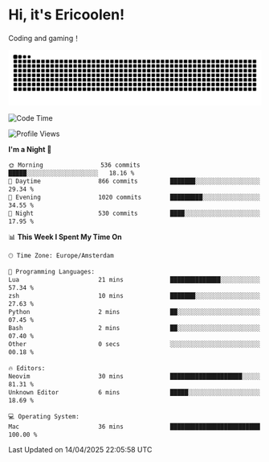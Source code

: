 # Hi, it's Ericoolen!
Coding and gaming！

<picture>
  <source media="(prefers-color-scheme: dark)" srcset="https://raw.githubusercontent.com/Eric-Song-Nop/Eric-Song-Nop/output/github-contribution-grid-snake-dark.svg">
  <source media="(prefers-color-scheme: light)" srcset="https://raw.githubusercontent.com/Eric-Song-Nop/Eric-Song-Nop/output/github-contribution-grid-snake.svg">
  <img alt="github contribution grid snake animation" src="https://raw.githubusercontent.com/Eric-Song-Nop/Eric-Song-Nop/output/github-contribution-grid-snake.svg">
</picture>

<!--START_SECTION:waka-->
![Code Time](http://img.shields.io/badge/Code%20Time-1%2C805%20hrs-blue)

![Profile Views](http://img.shields.io/badge/Profile%20Views-1-blue)

**I'm a Night 🦉** 

```text
🌞 Morning                536 commits         █████░░░░░░░░░░░░░░░░░░░░   18.16 % 
🌆 Daytime                866 commits         ███████░░░░░░░░░░░░░░░░░░   29.34 % 
🌃 Evening                1020 commits        █████████░░░░░░░░░░░░░░░░   34.55 % 
🌙 Night                  530 commits         ████░░░░░░░░░░░░░░░░░░░░░   17.95 % 
```


📊 **This Week I Spent My Time On** 

```text
🕑︎ Time Zone: Europe/Amsterdam

💬 Programming Languages: 
Lua                      21 mins             ██████████████░░░░░░░░░░░   57.34 % 
zsh                      10 mins             ███████░░░░░░░░░░░░░░░░░░   27.63 % 
Python                   2 mins              ██░░░░░░░░░░░░░░░░░░░░░░░   07.45 % 
Bash                     2 mins              ██░░░░░░░░░░░░░░░░░░░░░░░   07.40 % 
Other                    0 secs              ░░░░░░░░░░░░░░░░░░░░░░░░░   00.18 % 

🔥 Editors: 
Neovim                   30 mins             ████████████████████░░░░░   81.31 % 
Unknown Editor           6 mins              █████░░░░░░░░░░░░░░░░░░░░   18.69 % 

💻 Operating System: 
Mac                      36 mins             █████████████████████████   100.00 % 
```


 Last Updated on 14/04/2025 22:05:58 UTC
<!--END_SECTION:waka-->
